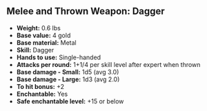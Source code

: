 ## Melee and Thrown Weapon: Dagger
- **Weight:** 0.6 lbs
- **Base value:** 4 gold
- **Base material:** Metal
- **Skill:** Dagger
- **Hands to use:** Single-handed
- **Attacks per round:** 1+1/4 per skill level after expert when thrown
- **Base damage - Small:** 1d5 (avg 3.0)
- **Base damage - Large:** 1d3 (avg 2.0)
- **To hit bonus:** +2
- **Enchantable:** Yes
- **Safe enchantable level:** +15 or below
